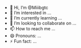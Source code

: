 - 👋 Hi, I’m @Miiibgtc
- 👀 I’m interested in ...
- 🌱 I’m currently learning ...
- 💞️ I’m looking to collaborate on ...
- 📫 How to reach me ...
- 😄 Pronouns: ...
- ⚡ Fun fact: ...

<!---
Miiibgtc/Miiibgtc is a ✨ special ✨ repository because its `README.md` (this file) appears on your GitHub profile.
You can click the Preview link to take a look at your changes.
--->
